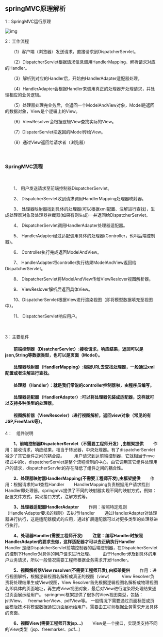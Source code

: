 

## springMVC原理解析

1：SpringMVC运行原理

![img](https://img2018.cnblogs.com/blog/1385231/201809/1385231-20180917095616600-968950504.png)

2：工作流程

　　（1）客户端（浏览器）发送请求，直接请求到DispatcherServlet。

　　（2）DispatcherServlet根据请求信息调用HandlerMapping，解析请求对应的Handler。

　　（3）解析到对应的Handler后，开始由HandlerAdapter适配器处理。

　　（4）HandlerAdapter会根据Handler来调用真正的处理器开处理请求，并处理相应的业务逻辑。

　　（5）处理器处理完业务后，会返回一个ModelAndView对象，Model是返回的数据对象，View是个逻辑上的View。

　　（6）ViewResolver会根据逻辑View查找实际的View。

　　（7）DispaterServlet把返回的Model传给View。

　　（8）通过View返回给请求者（浏览器）

 

　　

### SpringMVC流程

　

　　1、 用户发送请求至前端控制器DispatcherServlet。

　　2、 DispatcherServlet收到请求调用HandlerMapping处理器映射器。

　　3、 处理器映射器找到具体的处理器(可以根据xml配置、注解进行查找)，生成处理器对象及处理器拦截器(如果有则生成)一并返回给DispatcherServlet。

　　4、 DispatcherServlet调用HandlerAdapter处理器适配器。

　　5、 HandlerAdapter经过适配调用具体的处理器(Controller，也叫后端控制器)。

　　6、 Controller执行完成返回ModelAndView。

　　7、 HandlerAdapter将controller执行结果ModelAndView返回给DispatcherServlet。

　　8、 DispatcherServlet将ModelAndView传给ViewReslover视图解析器。

　　9、 ViewReslover解析后返回具体View。

　　10、DispatcherServlet根据View进行渲染视图（即将模型数据填充至视图中）。

　　11、 DispatcherServlet响应用户。

　　

 

3：主要组件

#### 　　前端控制器（DisatcherServlet）:接收请求，响应结果，返回可以是json,String等数据类型，也可以是页面（Model）。

#### 　　处理器映射器（HandlerMapping）:根据URL去查找处理器，一般通过xml配置或者注解进行查找。

#### 　　处理器（Handler）：就是我们常说的controller控制器啦，由程序员编写。

#### 　　处理器适配器（HandlerAdapter）:可以将处理器包装成适配器，这样就可以支持多种类型的处理器。

#### 　　视图解析器（ViewResovler）:进行视图解析，返回view对象（常见的有JSP,FreeMark等）。

4：　组件说明

　　**1、前端控制器DispatcherServlet（不需要工程师开发）,由框架提供**
　　作用：接收请求，响应结果，相当于转发器，中央处理器。有了dispatcherServlet减少了其它组件之间的耦合度。
　　用户请求到达前端控制器，它就相当于mvc模式中的c，dispatcherServlet是整个流程控制的中心，由它调用其它组件处理用户的请求，dispatcherServlet的存在降低了组件之间的耦合性。

　　**2、处理器映射器HandlerMapping(不需要工程师开发),由框架提供**
　　作用：根据请求的url查找Handler
　　HandlerMapping负责根据用户请求找到Handler即处理器，springmvc提供了不同的映射器实现不同的映射方式，例如：配置文件方式，实现接口方式，注解方式等。

　　**3、处理器适配器HandlerAdapter**
　　作用：按照特定规则（HandlerAdapter要求的规则）去执行Handler
　　通过HandlerAdapter对处理器进行执行，这是适配器模式的应用，通过扩展适配器可以对更多类型的处理器进行执行。

　　**4、处理器Handler(需要工程师开发)**
　　**注意：编写Handler时按照HandlerAdapter的要求去做，这样适配器才可以去正确执行Handler**
　　Handler 是继DispatcherServlet前端控制器的后端控制器，在DispatcherServlet的控制下Handler对具体的用户请求进行处理。
　　由于Handler涉及到具体的用户业务请求，所以一般情况需要工程师根据业务需求开发Handler。

　　**5、视图解析器View resolver(不需要工程师开发),由框架提供**
　　作用：进行视图解析，根据逻辑视图名解析成真正的视图（view）
　　View Resolver负责将处理结果生成View视图，View Resolver首先根据逻辑视图名解析成物理视图名即具体的页面地址，再生成View视图对象，最后对View进行渲染将处理结果通过页面展示给用户。 springmvc框架提供了很多的View视图类型，包括：jstlView、　      freemarkerView、pdfView等。
    一般情况下需要通过页面标签或页面模版技术将模型数据通过页面展示给用户，需要由工程师根据业务需求开发具体的页面。

　　**6、视图View(需要工程师开发jsp...)**
　　View是一个接口，实现类支持不同的View类型（jsp、freemarker、pdf...）